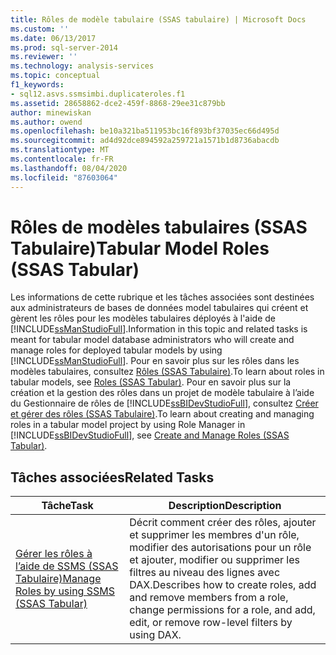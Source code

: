 ```yaml
---
title: Rôles de modèle tabulaire (SSAS tabulaire) | Microsoft Docs
ms.custom: ''
ms.date: 06/13/2017
ms.prod: sql-server-2014
ms.reviewer: ''
ms.technology: analysis-services
ms.topic: conceptual
f1_keywords:
- sql12.asvs.ssmsimbi.duplicateroles.f1
ms.assetid: 28658862-dce2-459f-8868-29ee31c879bb
author: minewiskan
ms.author: owend
ms.openlocfilehash: be10a321ba511953bc16f893bf37035ec66d495d
ms.sourcegitcommit: ad4d92dce894592a259721a1571b1d8736abacdb
ms.translationtype: MT
ms.contentlocale: fr-FR
ms.lasthandoff: 08/04/2020
ms.locfileid: "87603064"
---
```

# <a name="tabular-model-roles-ssas-tabular"></a><span data-ttu-id="b13e2-102">Rôles de modèles tabulaires (SSAS Tabulaire)</span><span class="sxs-lookup"><span data-stu-id="b13e2-102">Tabular Model Roles (SSAS Tabular)</span></span>
  <span data-ttu-id="b13e2-103">Les informations de cette rubrique et les tâches associées sont destinées aux administrateurs de bases de données model tabulaires qui créent et gèrent les rôles pour les modèles tabulaires déployés à l'aide de [!INCLUDE[ssManStudioFull](../../includes/ssmanstudiofull-md.md)].</span><span class="sxs-lookup"><span data-stu-id="b13e2-103">Information in this topic and related tasks is meant for tabular model database administrators who will create and manage roles for deployed tabular models by using [!INCLUDE[ssManStudioFull](../../includes/ssmanstudiofull-md.md)].</span></span> <span data-ttu-id="b13e2-104">Pour en savoir plus sur les rôles dans les modèles tabulaires, consultez [Rôles &#40;SSAS Tabulaire&#41;](roles-ssas-tabular.md).</span><span class="sxs-lookup"><span data-stu-id="b13e2-104">To learn about roles in tabular models, see [Roles &#40;SSAS Tabular&#41;](roles-ssas-tabular.md).</span></span> <span data-ttu-id="b13e2-105">Pour en savoir plus sur la création et la gestion des rôles dans un projet de modèle tabulaire à l’aide du Gestionnaire de rôles de [!INCLUDE[ssBIDevStudioFull](../../includes/ssbidevstudiofull-md.md)], consultez [Créer et gérer des rôles &#40;SSAS Tabulaire&#41;](create-and-manage-roles-ssas-tabular.md).</span><span class="sxs-lookup"><span data-stu-id="b13e2-105">To learn about creating and managing roles in a tabular model project by using Role Manager in [!INCLUDE[ssBIDevStudioFull](../../includes/ssbidevstudiofull-md.md)], see [Create and Manage Roles &#40;SSAS Tabular&#41;](create-and-manage-roles-ssas-tabular.md).</span></span>  
  
## <a name="related-tasks"></a><span data-ttu-id="b13e2-106">Tâches associées</span><span class="sxs-lookup"><span data-stu-id="b13e2-106">Related Tasks</span></span>  
  
|<span data-ttu-id="b13e2-107">Tâche</span><span class="sxs-lookup"><span data-stu-id="b13e2-107">Task</span></span>|<span data-ttu-id="b13e2-108">Description</span><span class="sxs-lookup"><span data-stu-id="b13e2-108">Description</span></span>|  
|----------|-----------------|  
|[<span data-ttu-id="b13e2-109">Gérer les rôles à l’aide de SSMS &#40;SSAS Tabulaire&#41;</span><span class="sxs-lookup"><span data-stu-id="b13e2-109">Manage Roles by using SSMS &#40;SSAS Tabular&#41;</span></span>](manage-roles-by-using-ssms-ssas-tabular.md)|<span data-ttu-id="b13e2-110">Décrit comment créer des rôles, ajouter et supprimer les membres d'un rôle, modifier des autorisations pour un rôle et ajouter, modifier ou supprimer les filtres au niveau des lignes avec DAX.</span><span class="sxs-lookup"><span data-stu-id="b13e2-110">Describes how to create roles, add and remove members from a role, change permissions for a role, and add, edit, or remove row-level filters by using DAX.</span></span>|  
  
  
